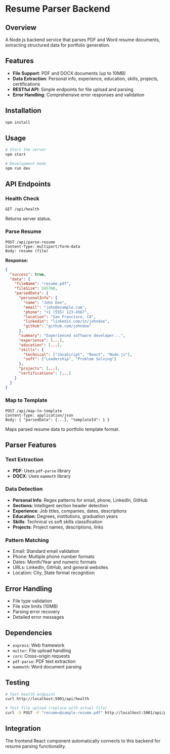 # Resume Parser Backend

## Overview
A Node.js backend service that parses PDF and Word resume documents, extracting structured data for portfolio generation.

## Features
- **File Support**: PDF and DOCX documents (up to 10MB)
- **Data Extraction**: Personal info, experience, education, skills, projects, certifications
- **RESTful API**: Simple endpoints for file upload and parsing
- **Error Handling**: Comprehensive error responses and validation

## Installation
```bash
npm install
```

## Usage
```bash
# Start the server
npm start

# Development mode
npm run dev
```

## API Endpoints

### Health Check
```
GET /api/health
```
Returns server status.

### Parse Resume
```
POST /api/parse-resume
Content-Type: multipart/form-data
Body: resume (file)
```

**Response:**
```json
{
  "success": true,
  "data": {
    "fileName": "resume.pdf",
    "fileSize": 245760,
    "parsedData": {
      "personalInfo": {
        "name": "John Doe",
        "email": "john@example.com",
        "phone": "+1 (555) 123-4567",
        "location": "San Francisco, CA",
        "linkedin": "linkedin.com/in/johndoe",
        "github": "github.com/johndoe"
      },
      "summary": "Experienced software developer...",
      "experience": [...],
      "education": [...],
      "skills": {
        "technical": ["JavaScript", "React", "Node.js"],
        "soft": ["Leadership", "Problem Solving"]
      },
      "projects": [...],
      "certifications": [...]
    }
  }
}
```

### Map to Template
```
POST /api/map-to-template
Content-Type: application/json
Body: { "parsedData": {...}, "templateId": 1 }
```

Maps parsed resume data to portfolio template format.

## Parser Features

### Text Extraction
- **PDF**: Uses `pdf-parse` library
- **DOCX**: Uses `mammoth` library

### Data Detection
- **Personal Info**: Regex patterns for email, phone, LinkedIn, GitHub
- **Sections**: Intelligent section header detection
- **Experience**: Job titles, companies, dates, descriptions
- **Education**: Degrees, institutions, graduation years
- **Skills**: Technical vs soft skills classification
- **Projects**: Project names, descriptions, links

### Pattern Matching
- Email: Standard email validation
- Phone: Multiple phone number formats
- Dates: Month/Year and numeric formats
- URLs: LinkedIn, GitHub, and general websites
- Location: City, State format recognition

## Error Handling
- File type validation
- File size limits (10MB)
- Parsing error recovery
- Detailed error messages

## Dependencies
- `express`: Web framework
- `multer`: File upload handling
- `cors`: Cross-origin requests
- `pdf-parse`: PDF text extraction
- `mammoth`: Word document parsing

## Testing
```bash
# Test health endpoint
curl http://localhost:5001/api/health

# Test file upload (replace with actual file)
curl -X POST -F "resume=@sample-resume.pdf" http://localhost:5001/api/parse-resume
```

## Integration
The frontend React component automatically connects to this backend for resume parsing functionality.